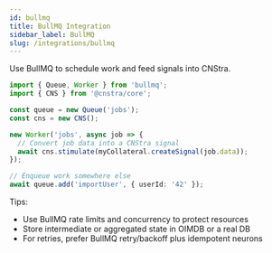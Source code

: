 ```yaml
---
id: bullmq
title: BullMQ Integration
sidebar_label: BullMQ
slug: /integrations/bullmq
---
```


Use BullMQ to schedule work and feed signals into CNStra.

```ts
import { Queue, Worker } from 'bullmq';
import { CNS } from '@cnstra/core';

const queue = new Queue('jobs');
const cns = new CNS();

new Worker('jobs', async job => {
  // Convert job data into a CNStra signal
  await cns.stimulate(myCollateral.createSignal(job.data));
});

// Enqueue work somewhere else
await queue.add('importUser', { userId: '42' });
```

Tips:
- Use BullMQ rate limits and concurrency to protect resources
- Store intermediate or aggregated state in OIMDB or a real DB
- For retries, prefer BullMQ retry/backoff plus idempotent neurons
